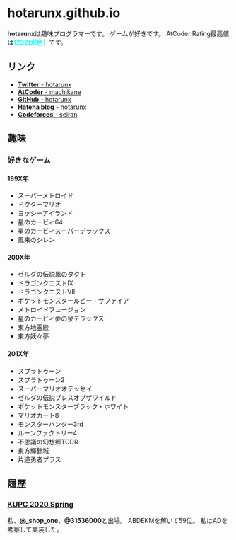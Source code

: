 # hotarunx.github.io

**hotarunx**は趣味プログラマーです。
ゲームが好きです。
AtCoder Rating最高値は<span style="color: cyan; ">**1232(水色）**</span>です。

## リンク

* [**Twitter** - hotarunx](https://twitter.com/hotarunx)
* [**AtCoder** - machikane](https://atcoder.jp/users/machikane)
* [**GitHub** - hotarunx](https://github.com/hotarunx)
* [**Hatena blog** - hotarunx](https://hotarunx.hatenablog.com/)
* [**Codeforces** - seiran](https://codeforces.com/profile/seiran)

## 趣味

### 好きなゲーム

#### 199X年

* スーパーメトロイド
* ドクターマリオ
* ヨッシーアイランド
* 星のカービィ64
* 星のカービィスーパーデラックス
* 風来のシレン

#### 200X年

* ゼルダの伝説風のタクト
* ドラゴンクエストIX
* ドラゴンクエストVII
* ポケットモンスタールビー・サファイア
* メトロイドフュージョン
* 星のカービィ夢の泉デラックス
* 東方地霊殿
* 東方妖々夢

#### 201X年

* スプラトゥーン
* スプラトゥーン2
* スーパーマリオオデッセイ
* ゼルダの伝説ブレスオブザワイルド
* ポケットモンスターブラック・ホワイト
* マリオカート8
* モンスターハンター3rd
* ルーンファクトリー4
* 不思議の幻想郷TODR
* 東方輝針城
* 片道勇者プラス

## 履歴

### [KUPC 2020 Spring](https://www.kupc.jp/#/2020%20%E6%98%A5/)

私、**@\_shop_one**、**@31536000**と出場。
ABDEKMを解いて59位。
私はADを考察して実装した。

<!-- GitHub.ioへのリンク https://hotarunx.github.io/ -->
